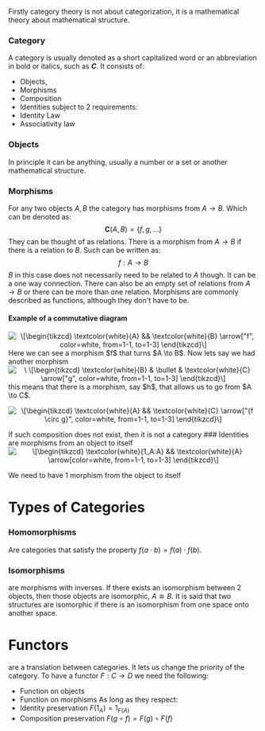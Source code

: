 Firstly category theory is not about categorization, it is a mathematical theory about mathematical structure.

### Category
A category is usually denoted as a short capitalized word or an abbreviation in bold or italics, such as ***$C$***. It consists of: 
* Objects, 
* Morphisms
* Composition
* Identities
subject to 2 requirements:
* Identity Law
* Associativity law

### Objects
In principle it can be anything, usually a number or a set or another mathematical structure.
### Morphisms
For any two objects $A, B$ the category has morphisms from $A \to B$. Which can be denoted as:
$$\textbf{C}(A, B)=\{f, g, \dots\}$$They can be thought of as relations. There is a morphism from $A \to B$ if there is a relation to $B$. Such can be written as:
$$
f: A \to B
$$
$B$ in this case does not necessarily need to be related to $A$ though. It can be a one way connection. There can also be an empty set of relations from $A \to B$ or there can be more than one relation. Morphisms are commonly described as functions, although they don't have to be.
#### Example of a commutative diagram

<center>
<img src="https://i.upmath.me/svg/%0A%5C%5B%5Cbegin%7Btikzcd%7D%0A%09%5Ctextcolor%7Bwhite%7D%7BA%7D%20%26%26%20%5Ctextcolor%7Bwhite%7D%7BB%7D%0A%09%5Carrow%5B%22f%22%2C%20color%3Dwhite%2C%20from%3D1-1%2C%20to%3D1-3%5D%0A%5Cend%7Btikzcd%7D%5C%5D%0A" alt="
\[\begin{tikzcd}
	\textcolor{white}{A} &amp;&amp; \textcolor{white}{B}
	\arrow[&quot;f&quot;, color=white, from=1-1, to=1-3]
\end{tikzcd}\]
" />
</center>
Here we can see a morphism $f$ that turns $A \to B$. Now lets say we had another morphism

<center>
<img src="https://i.upmath.me/svg/%0A%5C%0A%5C%5B%5Cbegin%7Btikzcd%7D%0A%09%5Ctextcolor%7Bwhite%7D%7BB%7D%20%26%20%5Cbullet%20%26%20%5Ctextcolor%7Bwhite%7D%7BC%7D%0A%09%5Carrow%5B%22g%22%2C%20color%3Dwhite%2C%20from%3D1-1%2C%20to%3D1-3%5D%0A%5Cend%7Btikzcd%7D%5C%5D%0A" alt="
\
\[\begin{tikzcd}
	\textcolor{white}{B} &amp; \bullet &amp; \textcolor{white}{C}
	\arrow[&quot;g&quot;, color=white, from=1-1, to=1-3]
\end{tikzcd}\]
" />
</center>
this means that there is a morphism, say $h$, that allows us to go from $A \to C$.
<center>

<img src="https://i.upmath.me/svg/%0A%5C%5B%5Cbegin%7Btikzcd%7D%0A%09%5Ctextcolor%7Bwhite%7D%7BA%7D%20%26%26%20%5Ctextcolor%7Bwhite%7D%7BC%7D%0A%09%5Carrow%5B%22%7Bf%20%5Ccirc%20g%7D%22%2C%20color%3Dwhite%2C%20from%3D1-1%2C%20to%3D1-3%5D%0A%5Cend%7Btikzcd%7D%5C%5D%0A" alt="
\[\begin{tikzcd}
	\textcolor{white}{A} &amp;&amp; \textcolor{white}{C}
	\arrow[&quot;{f \circ g}&quot;, color=white, from=1-1, to=1-3]
\end{tikzcd}\]
" />
</center>
If such composition does not exist, then it is not a category
### Identities
are morphisms from an object to itself

<center>
<img src="https://i.upmath.me/svg/%0A%5C%5B%5Cbegin%7Btikzcd%7D%0A%09%5Ctextcolor%7Bwhite%7D%7B1_A%3AA%7D%20%26%26%20%5Ctextcolor%7Bwhite%7D%7BA%7D%0A%09%5Carrow%5Bcolor%3Dwhite%2C%20from%3D1-1%2C%20to%3D1-3%5D%0A%5Cend%7Btikzcd%7D%5C%5D%0A" alt="
\[\begin{tikzcd}
	\textcolor{white}{1_A:A} &amp;&amp; \textcolor{white}{A}
	\arrow[color=white, from=1-1, to=1-3]
\end{tikzcd}\]
" />

</center>

We need to have 1 morphism from the object to itself

# Types of Categories

### Homomorphisms
Are categories that satisfy the property $f(a \cdot b) = f(a) \cdot f(b)$. 
### Isomorphisms
are morphisms with inverses. If there exists an isomorphism between 2 objects, then those objects are isomorphic, $A \cong B$. It is said that two structures are isomorphic if there is an isomorphism from one space onto another space. 

# Functors
are a translation between categories. It lets us change the priority of the category. To have a functor $F: C \to D$ we need the following:
* Function on objects
* Function on morphisms
As long as they respect:
* Identity preservation $F(1_A) = 1_{F(A)}$
* Composition preservation $F(g \circ f) = F(g) \circ F(f)$
